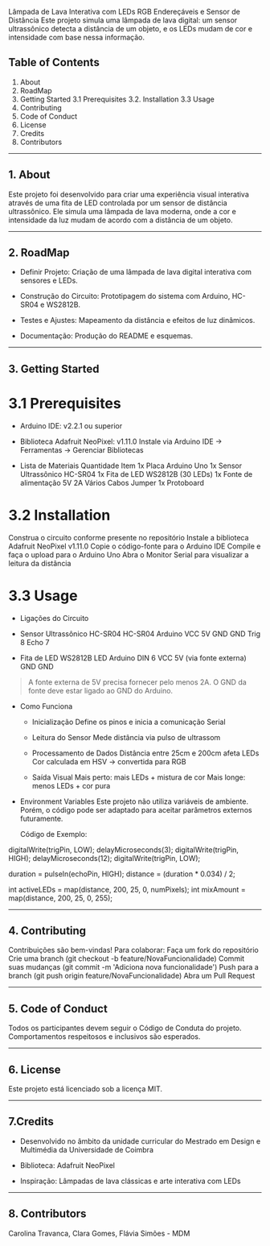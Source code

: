 Lâmpada de Lava Interativa com LEDs RGB Endereçáveis e Sensor de Distância
Este projeto simula uma lâmpada de lava digital: um sensor ultrassônico detecta a distância de um objeto, e os LEDs mudam de cor e intensidade com base nessa informação.


## Table of Contents
1. About
2. RoadMap
3. Getting Started
   3.1 Prerequisites
   3.2. Installation
   3.3 Usage
4. Contributing
5. Code of Conduct
6. License
7. Credits
8. Contributors

---

## 1. About
Este projeto foi desenvolvido para criar uma experiência visual interativa através de uma fita de LED controlada por um sensor de distância ultrassônico. Ele simula uma lâmpada de lava moderna, onde a cor e intensidade da luz mudam de acordo com a distância de um objeto.

---

## 2. RoadMap
- Definir Projeto: Criação de uma lâmpada de lava digital interativa com sensores e LEDs.

- Construção do Circuito: Prototipagem do sistema com Arduino, HC-SR04 e WS2812B.

- Testes e Ajustes: Mapeamento da distância e efeitos de luz dinâmicos.

- Documentação: Produção do README e esquemas.

---

## 3. Getting Started
# 3.1 Prerequisites
- Arduino IDE: v2.2.1 ou superior

- Biblioteca Adafruit NeoPixel: v1.11.0
Instale via Arduino IDE → Ferramentas → Gerenciar Bibliotecas


- Lista de Materiais
Quantidade      Item
1x	            Placa Arduino Uno
1x	            Sensor Ultrassônico HC-SR04
1x	            Fita de LED WS2812B (30 LEDs)
1x	            Fonte de alimentação 5V 2A
Vários	        Cabos Jumper
1x	            Protoboard


# 3.2 Installation
Construa o circuito conforme presente no repositório
Instale a biblioteca Adafruit NeoPixel v1.11.0
Copie o código-fonte para o Arduino IDE
Compile e faça o upload para o Arduino Uno
Abra o Monitor Serial para visualizar a leitura da distância


# 3.3 Usage
- Ligações do Circuito

- Sensor Ultrassônico HC-SR04
HC-SR04     Arduino
VCC         5V
GND	        GND
Trig	    8
Echo	    7

- Fita de LED WS2812B
LED         Arduino
DIN	        6
VCC	        5V (via fonte externa)
GND	        GND

> A fonte externa de 5V precisa fornecer pelo menos 2A. O GND da fonte deve estar ligado ao GND do Arduino.

- Como Funciona
    - Inicialização
        Define os pinos e inicia a comunicação Serial
    - Leitura do Sensor
        Mede distância via pulso de ultrassom

    - Processamento de Dados
        Distância entre 25cm e 200cm afeta LEDs
        Cor calculada em HSV → convertida para RGB

    - Saída Visual
        Mais perto: mais LEDs + mistura de cor
        Mais longe: menos LEDs + cor pura

- Environment Variables
    Este projeto não utiliza variáveis de ambiente. Porém, o código pode ser adaptado para aceitar parâmetros externos futuramente.

    Código de Exemplo:

digitalWrite(trigPin, LOW);
delayMicroseconds(3);
digitalWrite(trigPin, HIGH);
delayMicroseconds(12);
digitalWrite(trigPin, LOW);

duration = pulseIn(echoPin, HIGH);
distance = (duration * 0.034) / 2;

int activeLEDs = map(distance, 200, 25, 0, numPixels);
int mixAmount = map(distance, 200, 25, 0, 255);

---

## 4. Contributing
Contribuições são bem-vindas! Para colaborar:
Faça um fork do repositório
Crie uma branch (git checkout -b feature/NovaFuncionalidade)
Commit suas mudanças (git commit -m 'Adiciona nova funcionalidade')
Push para a branch (git push origin feature/NovaFuncionalidade)
Abra um Pull Request

---

## 5. Code of Conduct
Todos os participantes devem seguir o Código de Conduta do projeto. Comportamentos respeitosos e inclusivos são esperados.

---

## 6. License
Este projeto está licenciado sob a licença MIT.

---

## 7.Credits
- Desenvolvido no âmbito da unidade curricular do Mestrado em Design e Multimédia da Universidade de Coimbra

- Biblioteca: Adafruit NeoPixel

- Inspiração: Lâmpadas de lava clássicas e arte interativa com LEDs


---
## 8. Contributors
Carolina Travanca, Clara Gomes, Flávia Simões - MDM

